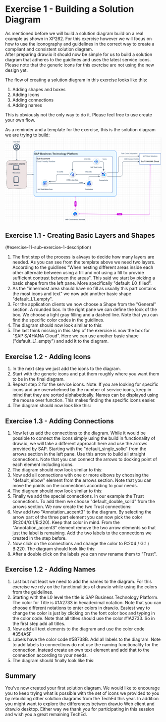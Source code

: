 # Exercise 1 - Building a Solution Diagram

As mentioned before we will build a solution diagram build on a real example as shown in XP262. For this exercise however we will focus on how to use the iconography and guidelines in the correct way to create a compliant and consistent solution diagram.  
After preparing draw.io it should now be simple for us to build a solution diagram that adheres to the guidlines and uses the latest service icons. Please note that the generic icons for this exercise are not using the new design yet.

The flow of creating a solution diagram in this exercise looks like this:
1. Adding shapes and boxes
2. Adding icons
3. Adding connections
4. Adding names

This is obviously not the only way to do it. Please feel free to use create your own flow.

As a reminder and a template for the exercise, this is the solution diagram we are trying to build:
<br>![](/exercises/ex1/images/Ex01_01.png)

## Exercise 1.1 - Creating Basic Layers and Shapes
(#exercise-11-sub-exercise-1-description)

1. The first step of the process is always to decide how many layers are needed. As you can see from the template above we need two layers. According to the guidlines "When nesting different areas inside each other alternate between using a fill and not using a fill to provide sufficient contrast between the areas". This said we start by picking a basic shape from the left pane. More specifically "default_L0_filled".
2. As the "innermost area should have no fill as usually this part contains the most icons and text" we now add another basic shape "default_L1_empty".
3. For the application clients we now choose a Shape from the "General" section. A rounded box. In the right pane we can define the look of the box. We choose a light gray filling and a dashed line. Note that you can find the specific color codes in the guidlines.
4. The diagram should now look similar to this:
5. The last think missing in this step of the exercise is now the box for "SAP S/4HANA Cloud". Here we can use another basic shape ("default_L1_empty") and add it to the diagram.
   
## Exercise 1.2 - Adding Icons

1. In the next step we just add the icons to the diagram.
2. Start with the generic icons and put them roughly where you want them to be in the final diagram.
3. Repeat step 2 for the service icons. Note: If you are looking for specific icons and are overwhelmed by the number of service icons, keep in mind that they are sorted alphabetically. Names can be displayed using the mouse over function. This makes finding the specific icons easier.
4. The diagram should now look like this:

## Exercise 1.3 - Adding Connections

1. Now let us add the connections to the diagram. While it would be possible to connect the icons simply using the build in functionality of draw.io, we will take a different approach here and use the arrows provided by SAP. Starting with the "default_single_solid" from the arrows section in the left pane. Use this arrow to build all straight connections. Note that you can connect the arrows to docking point of each element including icons.
2. The diagram should now look similar to this:
3. Now add all connections with one or more elbows by choosing the "default_elbow" element from the arrows section. Note that you can move the points on the connections according to your needs.
4. The diagram should now look similar to this:
5. Finally we add the special connections. In our example the Trust connections. To add them we choose "default_double_solid" from the arrows section. We now create the two Trust connections:
6. Now add two "Annotation_accent3" to the diagram. By selecting the arrow part of the three part element you can now pick the color (R:204/G:1/B:220). Keep that color in mind. From the "Annotation_accent3" element remove the two arrow elements so that just the label is remaining. Add the two labels to the connections we created in the step before.
7. Now click on the connections and change the color to R:204 / G:1 / B:220. The diagram should look like this:
8. After a double click on the labels you can now rename them to "Trust".

## Exercise 1.2 - Adding Names

1. Last but not least we need to add the names to the diagram. For this exercise we rely on the functionalities of draw.io while using the colors from the guidelines. 
2. Starting with the L0 level the title is SAP Business Technology Platform. The color for Title is #1A2733 in hexadecimal notation. Note that you can choose different notations to enter colors in draw.io. Easiest way to change the color is just by clicking on the font color box and typing in the color code. Note that all titles should use the color #1A2733. So in the first step add all titles.
3. Now add all text elements to the diagram and use the color code #354A5F
4. Labels have the color code #5B738B. Add all labels to the diagram. Note to add labels to connections do not use the naming functionality for the connection. Instead create an own text element and add that to the connection according to your needs.
5. The diagram should finally look like this:

## Summary

You've now created your first solution diagram. We would like to encourage you to keep trying what is possible with the set of icons we provided to you by rebuilding other solution diagrams from the TechEd this year. In addition you might want to explore the differences betwen draw.io Web client and draw.io desktop. Either way we thank you for participating in this session and wish you a great remaining TechEd.

